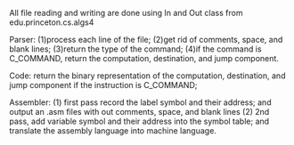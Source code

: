 All file reading and writing are done using In and Out class from edu.princeton.cs.algs4

Parser: 
        (1)process each line of the file; 
        (2)get rid of comments, space, and blank lines; 
        (3)return the type of the command; 
        (4)if the command is C_COMMAND, return the computation, destination, and jump component.
        
Code: return the binary representation of the computation, destination, and jump component if the instruction is C_COMMAND;

Assembler: (1) first pass record the label symbol and their address; and output an .asm files with out comments, space, and blank lines
           (2) 2nd pass, add variable symbol and their address into the symbol table; and translate the assembly language into machine language.
           
